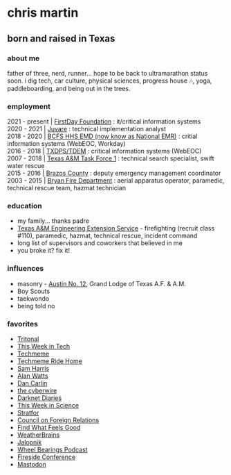 # chris martin
## born and raised in Texas
### about me
father of three, nerd, runner... hope to be back to ultramarathon status soon.  i dig tech, car culture, physical sciences, progress house 🎶, yoga, paddleboarding, and being out in the trees.

### employment
2021 - present | [FirstDay Foundation](https://firstday.foundation/) : it/critical information systems<br/>
2020 - 2021 | [Juvare](https://www.juvare.com/webeoc/) : technical implementation analyst<br/>
2018 - 2020 | [BCFS HHS EMD (now know as National EMR)](https://nationalemr.us/) : critial information systems (WebEOC, Workday)<br/>
2016 - 2018 | [TXDPS/TDEM](https://tdem.texas.gov/) : critical information systems (WebEOC)<br/>
2007 - 2018 | [Texas A&M Task Force 1](https://texastaskforce1.org/) : technical search specialist, swift water rescue<br/>
2015 - 2016 | [Brazos County](http://brazosceoc.org) : deputy emergency management coordinator<br/>
2003 - 2015 | [Bryan Fire Department](https://www.bryantx.gov/fire/) : aerial apparatus operator, paramedic, technical rescue team, hazmat technician

### education
* my family... thanks padre<br/>
* [Texas A&M Engineering Extension Service](https://www.teex.org) - firefighting (recruit class #110), paramedic, hazmat, technical rescue, incident command<br/>
* long list of supervisors and coworkers that believed in me<br/>
* you broke it? fix it!

### influences
* masonry - [Austin No. 12](http://austinlodge12.com), Grand Lodge of Texas A.F. & A.M.<br/>
* Boy Scouts<br/>
* taekwondo<br/>
* being told no

### favorites
* [Tritonal](http://tritonalmusic.com)<br/>
* [This Week in Tech](https://twit.tv)<br/>
* [Techmeme](https://techmeme.com)<br/>
* [Techmeme Ride Home](https://news.techmeme.com/180306/podcast)<br/>
* [Sam Harris](https://samharris.org)<br/>
* [Alan Watts](https://alanwatts.org/)<br/>
* [Dan Carlin](https://www.dancarlin.com/)<br/>
* [the cyberwire](https://thecyberwire.com)<br/>
* [Darknet Diaries](https://darknetdiaries.com/)<br/>
* [This Week in Science](https://www.twis.org/)<br/>
* [Stratfor](https://worldview.stratfor.com/)<br/>
* [Council on Foreign Relations](https://www.cfr.org)<br/>
* [Find What Feels Good](https://fwfg.com/)<br/>
* [WeatherBrains](https://weatherbrains.com)<br/>
* [Jalopnik](https://jalopnik.com)<br/>
* [Wheel Bearings Podcast](https://wheelbearings.media)<br/>
* [Fireside Conference](https://firesideconf.com)<br/>
* <a rel="me" href="https://twit.social/@chrismartintx">Mastodon</a>
